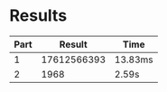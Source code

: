 # Results
| Part | Result | Time |
| --- | --- | --- |
| 1 | 17612566393 | 13.83ms |
| 2 | 1968 | 2.59s |
